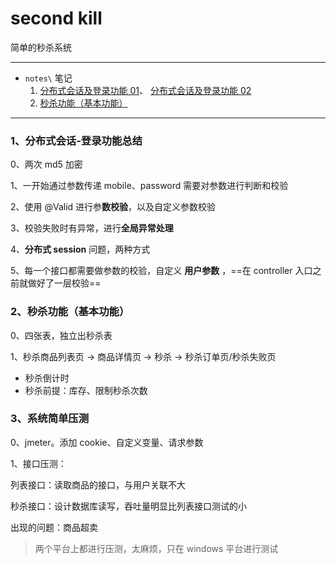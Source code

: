 # second kill

简单的秒杀系统



---



- `notes\` 笔记
  1. [分布式会话及登录功能 01](notes/01登录.md)、 [分布式会话及登录功能 02](notes/02分布式会话.md)
  2. [秒杀功能（基本功能）](notes/03秒杀.md)



---

### 1、分布式会话-登录功能总结

0、两次 md5 加密

1、一开始通过参数传递 mobile、password 需要对参数进行判断和校验

2、使用 @Valid 进行参**数校验**，以及自定义参数校验

3、校验失败时有异常，进行**全局异常处理**

4、**分布式 session** 问题，两种方式

5、每一个接口都需要做参数的校验，自定义 **用户参数** ，==在 controller 入口之前就做好了一层校验==



### 2、秒杀功能（基本功能）

0、四张表，独立出秒杀表

1、秒杀商品列表页 -> 商品详情页 -> 秒杀 -> 秒杀订单页/秒杀失败页

- 秒杀倒计时
- 秒杀前提：库存、限制秒杀次数


### 3、系统简单压测
0、jmeter。添加 cookie、自定义变量、请求参数

1、接口压测：

列表接口：读取商品的接口，与用户关联不大

秒杀接口：设计数据库读写，吞吐量明显比列表接口测试的小

出现的问题：商品超卖

> 两个平台上都进行压测，太麻烦，只在 windows 平台进行测试



